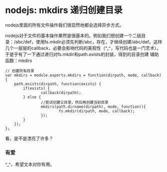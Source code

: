 # nodejs: mkdirs 递归创建目录

nodejs里面的所有文件操作我们很显然地都会选择异步方式。

nodejs对于文件的基本操作果然是很基本的。例如我们想创建一个二级目录：/abc/def，使用fs.mkdir必须先判断/abc，存在，才继续创建/abc/def。这样几个一层层的callback，必要会影响代码的美观性（^_^，写代码也是一门艺术）。
于是乎有了一下通过递归对fs.mkdir和path.exists的封装，得到的目录创建 辅助函数：mkdirs

    // 创建所有目录
    var mkdirs = module.exports.mkdirs = function(dirpath, mode, callback) {
        path.exists(dirpath, function(exists) {
            if(exists) {
                    callback(dirpath);
            } else {
                    //尝试创建父目录，然后再创建当前目录
                    mkdirs(path.dirname(dirpath), mode, function(){
                            fs.mkdir(dirpath, mode, callback);
                    });
            }
        });
    };
    
看，是不是漂亮了许多？

### 有爱

^_^，希望文本对你有用。